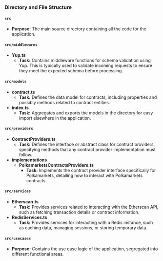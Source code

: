 ### Directory and File Structure

#### `src`
- **Purpose:** The main source directory containing all the code for the application.

#### `src/middlewares`
- **Yup.ts**
  - **Task:** Contains middleware functions for schema validation using Yup. This is typically used to validate incoming requests to ensure they meet the expected schema before processing.

#### `src/models`
- **contract.ts**
  - **Task:** Defines the data model for contracts, including properties and possibly methods related to contract entities.
- **index.ts**
  - **Task:** Aggregates and exports the models in the directory for easy import elsewhere in the application.

#### `src/providers`
- **ContractProviders.ts**
  - **Task:** Defines the interface or abstract class for contract providers, specifying methods that any contract provider implementation must follow.
- **implementations**
  - **PolkamarketsContractsProviders.ts**
    - **Task:** Implements the contract provider interface specifically for Polkamarkets, detailing how to interact with Polkamarkets contracts.

#### `src/services`
- **Etherscan.ts**
  - **Task:** Provides services related to interacting with the Etherscan API, such as fetching transaction details or contract information.
- **RedisServices.ts**
  - **Task:** Provides services for interacting with a Redis instance, such as caching data, managing sessions, or storing temporary data.

#### `src/usecases`
- **Purpose:** Contains the use case logic of the application, segregated into different functional areas.

